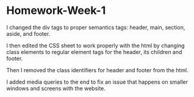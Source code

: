 # Homework-Week-1
I changed the div tags to proper semantics tags: header, main, section, aside, and footer.

I then edited the CSS sheet to work properly with the html by changing class elements to regular element tags for the header, its children and footer.

Then I removed the class identifiers for header and footer from the html.

I added media queries to the end to fix an issue that happens on smaller windows and screens with the website. 